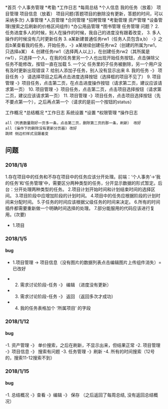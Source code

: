 
*首页
个人事务管理
    *考勤
    *工作日志
    *每周总结
    *个人信息
    我的任务（放着）
项目管理
    项目信息（放着）
    项目问题(答题项目的删除没有更新，答题的时间，可以采纳多次)
人事管理
    *人员管理
    *合同管理
    *招聘管理
    *考勤管理
资产管理
    *设备管理(搜索之后刷新的价格区间组件)
    *办公用品管理
    *图书管理
任务管理
    问题？
    <!-- 1.新建普通任务 -》 先选择执行者，再选择从属关系（把不在从属关系的人也选上了） -->
    2. 任务进度多人的时候，别人在操作的时候，我自己的进度没有跟着改变，
    3. 多人操作的时候没有几时更新任务
    3. a某新建普通任务rw1（任务人员包含a,b） -》之后b某查看我的任务，开始任务，-》a某继续创建任务rw2（创建的所属为rw1，只选择a某）
    4. 创建任务rw1（选择两人以上），在创建任务rw2（其所属是rw1），只选择一个人，在我的任务里另一个人也出现开始任务按钮，点击弹除父任务不能修改，按钮一直在加载
    5. 一个父 任务里的子任务被删除，另一个用户没有及时更新出现错误
    <!-- 6. 一个已经完成的任务还可以被添加作为父任务 -->
    7. 给别人添加子任务，别人没有显示出来
    8. 我的任务 -》 项目任务 -》 请选择项目之后再点击进度选择按钮（选择框的项目不见了）
    9. 项目管理 -》项目任务，点击第二页，在点击进度操作按钮（请求第二页，建议应该请求第一页）
    10. 项目管理 -》项目任务，点击第二页，点击项目选择按钮（请求第二页，建议应该请求第一页）
    11.  项目管理 -》项目任务，点击项目选择按钮（先不要点第一个），之后再点第一个（请求的是前一个按钮的status）

工作概况
    *总结概况
    *工作日志
系统设置
    *设置
    *权限管理
    *操作日志

    all（列表数量刚好一页多一条，点击第二页，删除第二页的那一条，刷新） 改好
    all (操作下的删除没有更新分页器) 改好
    跳转 侧边栏样式没跟着变





## 问题

### 2018/1/8

1.存在项目中的任务和不存在项目中的任务应该分开处理。前端：‘个人事务’->‘我的任务’和‘任务管理’中，需要区分两种类型的任务，分开显示数据的形式暂定。后台：分开处理两种类型的任务。
2.项目计划开始时间和计划结束时间的选择区间。
3.项目阶段中应增加阶段的计划时间。
4.项目中的任务应根据阶段的计划时间来分配时间。
5.子任务的时间应该根据父级任务的时间来决定。
6.所有的时间插件都需要重新做一个明确时间选择的处理。
7.部分能服用的代码应该进行复用。(次要)

- 1.项目


### 2018/1/5

#### bug

- 1.项目管理 -> 项目信息（没有图片的数据列表点击编辑图片上传组件消失）=
已改好

- 2. 需求讨论阶段-任务 -》 编辑 （进度没有更新）
- 3. 需求讨论阶段-任务 -》 返回 （返回多次才成功）
- 4. 我的任务表格加个 ‘所属项目’ 的字段

### 2018/1/12
#### bug
-1. 资产管理 -》 单价搜索，之后在刷新，不显示出来，但结果正常
-2. 项目管理 -》项目信息 -》 搜索有问题
-3. 任务管理 -》刷新
-4. 所有的时间搜索（12号的，搜索11-12搜索不到）

### 2018/1/15
#### bug
-1. 总结概况 -》查看 -》编辑 -》 保存 （之后返回了每周总结, 没有返回总结概况）


